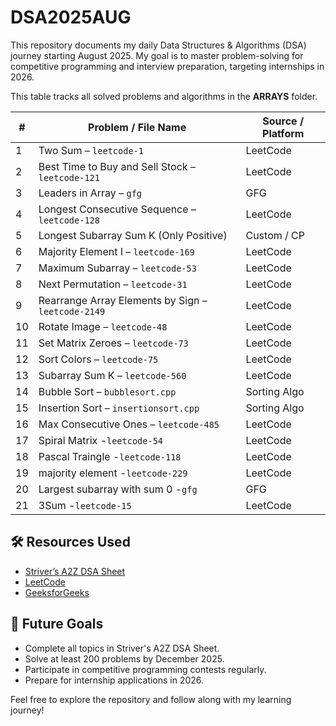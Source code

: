 ﻿# DSA2025AUG
This repository documents my daily Data Structures & Algorithms (DSA) journey starting August 2025.
My goal is to master problem-solving for competitive programming and interview preparation, targeting internships in 2026.


This table tracks all solved problems and algorithms in the **ARRAYS** folder.

| #  | Problem / File Name                                           | Source / Platform |
|----|---------------------------------------------------------------|-------------------|
| 1  | Two Sum – `leetcode-1`                                        | LeetCode          |
| 2  | Best Time to Buy and Sell Stock – `leetcode-121`              | LeetCode          |
| 3  | Leaders in Array – `gfg`                                      | GFG               |
| 4  | Longest Consecutive Sequence – `leetcode-128`                 | LeetCode          |
| 5  | Longest Subarray Sum K (Only Positive)                        | Custom / CP       |
| 6  | Majority Element I – `leetcode-169`                           | LeetCode          |
| 7  | Maximum Subarray – `leetcode-53`                              | LeetCode          |
| 8  | Next Permutation – `leetcode-31`                              | LeetCode          |
| 9  | Rearrange Array Elements by Sign – `leetcode-2149`            | LeetCode          |
| 10 | Rotate Image – `leetcode-48`                                  | LeetCode          |
| 11 | Set Matrix Zeroes – `leetcode-73`                             | LeetCode          |
| 12 | Sort Colors – `leetcode-75`                                   | LeetCode          |
| 13 | Subarray Sum K – `leetcode-560`                               | LeetCode          |
| 14 | Bubble Sort – `bubblesort.cpp`                                | Sorting Algo      |
| 15 | Insertion Sort – `insertionsort.cpp`                          | Sorting Algo      |
| 16 | Max Consecutive Ones – `leetcode-485`                         | LeetCode          |
| 17 | Spiral Matrix -`leetcode-54`                                  |LeetCode           |
| 18|Pascal Traingle -`leetcode-118`                                 |LeetCode           |
| 19|majority element -`leetcode-229`                                |LeetCode           |
| 20|Largest subarray with sum 0 -`gfg`                              |GFG                |
|21  |3Sum -`leetcode-15`                                            |LeetCode           |

## 🛠 Resources Used

- [Striver’s A2Z DSA Sheet](https://takeuforward.org/strivers-a2z-dsa-course/)
- [LeetCode](https://leetcode.com/)
- [GeeksforGeeks](https://www.geeksforgeeks.org/)

## 🚀 Future Goals

- Complete all topics in Striver's A2Z DSA Sheet.
- Solve at least 200 problems by December 2025.
- Participate in competitive programming contests regularly.
- Prepare for internship applications in 2026.

Feel free to explore the repository and follow along with my learning journey!






